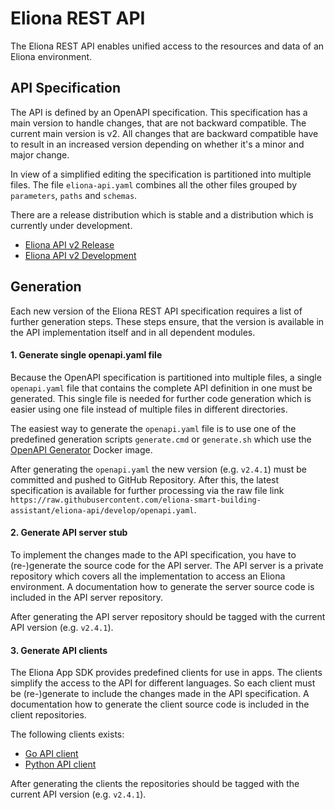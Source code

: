 # Eliona REST API #

The Eliona REST API enables unified access to the resources and data of an Eliona environment.

## API Specification ##

The API is defined by an OpenAPI specification. This specification has a main version to handle changes, that are not backward compatible. The current main version is v2. All changes that are backward compatible have to result in an increased version depending on whether it's a minor and major change.

In view of a simplified editing the specification is partitioned into multiple files. The file `eliona-api.yaml` combines all the other files grouped by `parameters`, `paths` and `schemas`.

There are a release distribution which is stable and a distribution which is currently under development.

- [Eliona API v2 Release](https://api.eliona.io/)
- [Eliona API v2 Development](https://api.eliona.io/?yaml=https://raw.githubusercontent.com/eliona-smart-building-assistant/eliona-api/develop/openapi.yaml)

## Generation ##

Each new version of the Eliona REST API specification requires a list of further generation steps. These steps ensure, that the version is available in the API implementation itself and in all dependent modules.

#### 1. Generate single openapi.yaml file ####

Because the OpenAPI specification is partitioned into multiple files, a single `openapi.yaml` file that contains the complete API definition in one must be generated. This single file is needed for further code generation which is easier using one file instead of multiple files in different directories.

The easiest way to generate the `openapi.yaml` file is to use one of the predefined generation scripts `generate.cmd` or `generate.sh` which use the [OpenAPI Generator](https://openapi-generator.tech/docs/generators/openapi-yaml) Docker image.

After generating the `openapi.yaml` the new version (e.g. `v2.4.1`) must be committed and pushed to GitHub Repository. After this, the latest specification is available for further processing via the raw file link `https://raw.githubusercontent.com/eliona-smart-building-assistant/eliona-api/develop/openapi.yaml`.

#### 2. Generate API server stub ####

To implement the changes made to the API specification, you have to (re-)generate the source code for the API server. The API server is a private repository which covers all the implementation to access an Eliona environment. A documentation how to generate the server source code is included in the API server repository.

After generating the API server repository should be tagged with the current API version (e.g. `v2.4.1`).

#### 3. Generate API clients ####

The Eliona App SDK provides predefined clients for use in apps. The clients simplify the access to the API for different languages. So each client must be (re-)generate to include the changes made in the API specification. A documentation how to generate the client source code is included in the client repositories.

The following clients exists:
- [Go API client](https://github.com/eliona-smart-building-assistant/go-eliona-api-client)
- [Python API client](https://github.com/eliona-smart-building-assistant/python-eliona-api-client)

After generating the clients the repositories should be tagged with the current API version (e.g. `v2.4.1`).